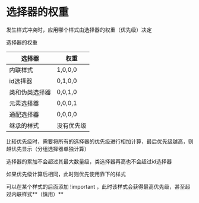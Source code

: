 # 选择器的权重

发生样式冲突时，应用哪个样式由选择器的权重（优先级）决定



选择器的权重

|选择器|权重|
|---|---|
|内联样式|1,0,0,0|
|id选择器|0,1,0,0|
|类和伪类选择器|0,0,1,0|
|元素选择器|0,0,0,1|
|通配选择器|0,0,0,0|
|继承的样式|没有优先级|



比较优先级时，需要将所有的选择器的优先级进行相加计算，最后优先级越高，则越优先显示（分组选择器单独计算）

选择器的累加不会超过其最大数量级，类选择器再高也不会超过id选择器

如果优先级计算后相同，此时则优先使用靠下的样式



可以在某个样式的后面添加 !important ，此时该样式会获得最高优先级，甚至超过内联样式**（慎用）**





